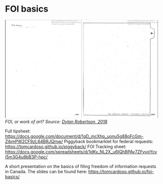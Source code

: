 # FOI basics

![FOI response, or work of art?](img/foi.jpeg)
_FOI, or work of art? Source: [Dylan Robertson, 2018](https://twitter.com/withfilesfrom/status/1040271200675606528)_

Full tipsheet: https://docs.google.com/document/d/1gD_mcXhp_uonu5g88oFcGm-ZibmPW2CF9zL64BRJQmw/
Piggyback bookmarklet for federal requests: https://tomcardoso.github.io/piggyback/
FOI Tracking sheet: https://docs.google.com/spreadsheets/d/1dKy_NL2X_u6IQhBPAy7ZFvvqYcvi5m3G4u8bB3P-hpc/

A short presentation on the basics of filing freedom of information requests in Canada. The slides can be found here: https://tomcardoso.github.io/foi-basics/
